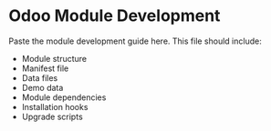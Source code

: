 # Odoo Module Development

Paste the module development guide here. This file should include:
- Module structure
- Manifest file
- Data files
- Demo data
- Module dependencies
- Installation hooks
- Upgrade scripts
